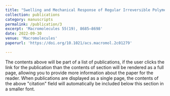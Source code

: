 ```yaml
---
title: "Swelling and Mechanical Response of Regular Irreversible Polymer Networks with Different Topological Microstructures"
collection: publications
category: manuscripts
permalink: /publication/3
excerpt: 'Macromolecules 55(19), 8685–8698'
date: 2022-09-30
venue: 'Macromolecules'
paperurl: 'https://doi.org/10.1021/acs.macromol.2c01279'

---
```

The contents above will be part of a list of publications, if the user clicks the link for the publication than the contents of section will be rendered as a full page, allowing you to provide more information about the paper for the reader. When publications are displayed as a single page, the contents of the above "citation" field will automatically be included below this section in a smaller font.
